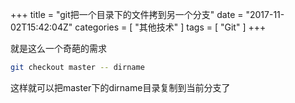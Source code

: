 +++
title = "git把一个目录下的文件拷到另一个分支"
date = "2017-11-02T15:42:04Z"
categories = [
    "其他技术"
]
tags = [
    "Git"
]
+++

就是这么一个奇葩的需求

```bash
git checkout master -- dirname
```
<!--more-->

这样就可以把master下的dirname目录复制到当前分支了

